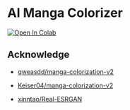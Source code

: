 
# AI Manga Colorizer

[![Open In Colab](https://colab.research.google.com/assets/colab-badge.svg)](https://colab.research.google.com/drive/1lNGlk-FwXwPBtFr7TAdyDpf822A46Suc)


## Acknowledge

* [qweasdd/manga-colorization-v2](https://github.com/qweasdd/manga-colorization-v2)

* [Keiser04/manga-colorization-v2](https://github.com/Keiser04/manga-colorization-v2)

* [xinntao/Real-ESRGAN](https://github.com/xinntao/Real-ESRGAN/)
